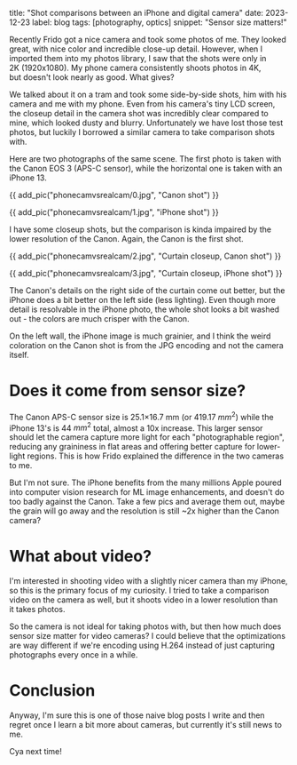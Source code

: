 title: "Shot comparisons between an iPhone and digital camera"
date: 2023-12-23
label: blog
tags: [photography, optics]
snippet: "Sensor size matters!"

Recently Frido got a nice camera and took some photos of me. They looked great, with nice color and incredible close-up detail. However, when I imported them into my photos library, I saw that the shots were only in 2K (1920x1080). My phone camera consistently shoots photos in 4K, but doesn't look nearly as good. What gives?

We talked about it on a tram and took some side-by-side shots, him with his camera and me with my phone. Even from his camera's tiny LCD screen, the closeup detail in the camera shot was incredibly clear compared to mine, which looked dusty and blurry. Unfortunately we have lost those test photos, but luckily I borrowed a similar camera to take comparison shots with.

Here are two photographs of the same scene. The first photo is taken with the Canon EOS 3 (APS-C sensor), while the horizontal one is taken with an iPhone 13.

{{ add_pic("phonecamvsrealcam/0.jpg", "Canon shot") }}

{{ add_pic("phonecamvsrealcam/1.jpg", "iPhone shot") }}

I have some closeup shots, but the comparison is kinda impaired by the lower resolution of the Canon. Again, the Canon is the first shot. 

{{ add_pic("phonecamvsrealcam/2.jpg", "Curtain closeup, Canon shot") }}

{{ add_pic("phonecamvsrealcam/3.jpg", "Curtain closeup, iPhone shot") }}

The Canon's details on the right side of the curtain come out better, but the iPhone does a bit better on the left side (less lighting). Even though more detail is resolvable in the iPhone photo, the whole shot looks a bit washed out - the colors are much crisper with the Canon.

On the left wall, the iPhone image is much grainier, and I think the weird coloration on the Canon shot is from the JPG encoding and not the camera itself. 

# Does it come from sensor size? 

The Canon APS-C sensor size is 25.1×16.7 mm (or 419.17 $mm^2$) while the iPhone 13's is 44 $mm^2$ total, almost a 10x increase. This larger sensor should let the camera capture more light for each "photographable region", reducing any graininess in flat areas and offering better capture for lower-light regions. This is how Frido explained the difference in the two cameras to me. 

But I'm not sure. The iPhone benefits from the many millions Apple poured into computer vision research for ML image enhancements, and doesn't do too badly against the Canon. Take a few pics and average them out, maybe the grain will go away and the resolution is still ~2x higher than the Canon camera? 

# What about video?

I'm interested in shooting video with a slightly nicer camera than my iPhone, so this is the primary focus of my curiosity. I tried to take a comparison video on the camera as well, but it shoots video in a lower resolution than it takes photos.

So the camera is not ideal for taking photos with, but then how much does sensor size matter for video cameras? I could believe that the optimizations are way different if we're encoding using H.264 instead of just capturing photographs every once in a while.

# Conclusion

Anyway, I'm sure this is one of those naive blog posts I write and then regret once I learn a bit more about cameras, but currently it's still news to me.

Cya next time!